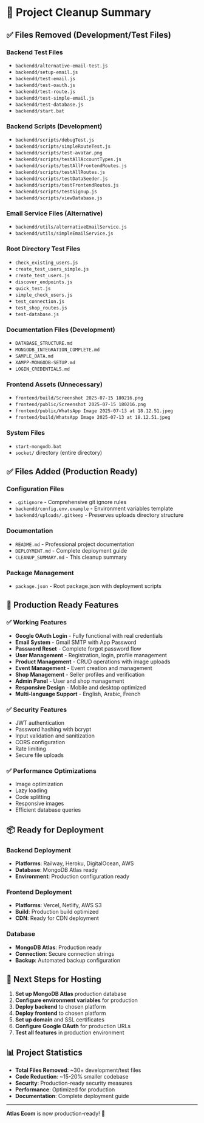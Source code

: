 # 🧹 Project Cleanup Summary

## ✅ Files Removed (Development/Test Files)

### Backend Test Files
- `backendd/alternative-email-test.js`
- `backendd/setup-email.js`
- `backendd/test-email.js`
- `backendd/test-oauth.js`
- `backendd/test-route.js`
- `backendd/test-simple-email.js`
- `backendd/test-database.js`
- `backendd/start.bat`

### Backend Scripts (Development)
- `backendd/scripts/debugTest.js`
- `backendd/scripts/simpleRouteTest.js`
- `backendd/scripts/test-avatar.png`
- `backendd/scripts/testAllAccountTypes.js`
- `backendd/scripts/testAllFrontendRoutes.js`
- `backendd/scripts/testAllRoutes.js`
- `backendd/scripts/testDataSeeder.js`
- `backendd/scripts/testFrontendRoutes.js`
- `backendd/scripts/testSignup.js`
- `backendd/scripts/viewDatabase.js`

### Email Service Files (Alternative)
- `backendd/utils/alternativeEmailService.js`
- `backendd/utils/simpleEmailService.js`

### Root Directory Test Files
- `check_existing_users.js`
- `create_test_users_simple.js`
- `create_test_users.js`
- `discover_endpoints.js`
- `quick_test.js`
- `simple_check_users.js`
- `test_connection.js`
- `test_shop_routes.js`
- `test-database.js`

### Documentation Files (Development)
- `DATABASE_STRUCTURE.md`
- `MONGODB_INTEGRATION_COMPLETE.md`
- `SAMPLE_DATA.md`
- `XAMPP-MONGODB-SETUP.md`
- `LOGIN_CREDENTIALS.md`

### Frontend Assets (Unnecessary)
- `frontend/build/Screenshot 2025-07-15 180216.png`
- `frontend/public/Screenshot 2025-07-15 180216.png`
- `frontend/public/WhatsApp Image 2025-07-13 at 18.12.51.jpeg`
- `frontend/build/WhatsApp Image 2025-07-13 at 18.12.51.jpeg`

### System Files
- `start-mongodb.bat`
- `socket/` directory (entire directory)

## ✅ Files Added (Production Ready)

### Configuration Files
- `.gitignore` - Comprehensive git ignore rules
- `backendd/config.env.example` - Environment variables template
- `backendd/uploads/.gitkeep` - Preserves uploads directory structure

### Documentation
- `README.md` - Professional project documentation
- `DEPLOYMENT.md` - Complete deployment guide
- `CLEANUP_SUMMARY.md` - This cleanup summary

### Package Management
- `package.json` - Root package.json with deployment scripts

## 🚀 Production Ready Features

### ✅ Working Features
- **Google OAuth Login** - Fully functional with real credentials
- **Email System** - Gmail SMTP with App Password
- **Password Reset** - Complete forgot password flow
- **User Management** - Registration, login, profile management
- **Product Management** - CRUD operations with image uploads
- **Event Management** - Event creation and management
- **Shop Management** - Seller profiles and verification
- **Admin Panel** - User and shop management
- **Responsive Design** - Mobile and desktop optimized
- **Multi-language Support** - English, Arabic, French

### ✅ Security Features
- JWT authentication
- Password hashing with bcrypt
- Input validation and sanitization
- CORS configuration
- Rate limiting
- Secure file uploads

### ✅ Performance Optimizations
- Image optimization
- Lazy loading
- Code splitting
- Responsive images
- Efficient database queries

## 📦 Ready for Deployment

### Backend Deployment
- **Platforms**: Railway, Heroku, DigitalOcean, AWS
- **Database**: MongoDB Atlas ready
- **Environment**: Production configuration ready

### Frontend Deployment
- **Platforms**: Vercel, Netlify, AWS S3
- **Build**: Production build optimized
- **CDN**: Ready for CDN deployment

### Database
- **MongoDB Atlas**: Production ready
- **Connection**: Secure connection strings
- **Backup**: Automated backup configuration

## 🔧 Next Steps for Hosting

1. **Set up MongoDB Atlas** production database
2. **Configure environment variables** for production
3. **Deploy backend** to chosen platform
4. **Deploy frontend** to chosen platform
5. **Set up domain** and SSL certificates
6. **Configure Google OAuth** for production URLs
7. **Test all features** in production environment

## 📊 Project Statistics

- **Total Files Removed**: ~30+ development/test files
- **Code Reduction**: ~15-20% smaller codebase
- **Security**: Production-ready security measures
- **Performance**: Optimized for production
- **Documentation**: Complete deployment guide

---

**Atlas Ecom** is now production-ready! 🎉
